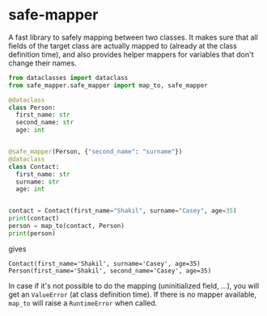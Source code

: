 # safe-mapper

A fast library to safely mapping between two classes.
It makes sure that all fields of the target class are actually mapped to (already at the class definition time), and also provides helper mappers for variables that don't change their names.

```python
from dataclasses import dataclass
from safe_mapper.safe_mapper import map_to, safe_mapper

@dataclass
class Person:
  first_name: str
  second_name: str
  age: int


@safe_mapper(Person, {"second_name": "surname"})
@dataclass
class Contact:
  first_name: str
  surname: str
  age: int


contact = Contact(first_name="Shakil", surname="Casey", age=35)
print(contact)
person = map_to(contact, Person)
print(person)
```

gives

```
Contact(first_name='Shakil', surname='Casey', age=35)
Person(first_name='Shakil', second_name='Casey', age=35)
```

In case if it's not possible to do the mapping (uninitialized field, ...), you will get an `ValueError` (at class definition time).
If there is no mapper available, `map_to` will raise a `RuntimeError` when called.
